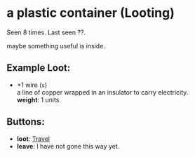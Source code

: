 # a plastic container (Looting)

Seen 8 times. Last seen ??.

maybe something useful is inside.

## Example Loot:

- +1 wire (<code>s</code>)  
  a line of copper wrapped in an insulator to carry electricity.  
  **weight**: 1 units

## Buttons:

- **loot**: [Travel](Travel-travel.md)
- **leave**: I have not gone this way yet.
